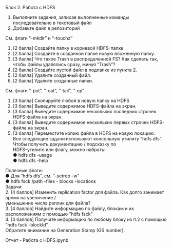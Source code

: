 Блок 2. Работа с HDFS  
  
1) Выполните задания, записав выполненные команды последовательно в текстовый файл  
2) Добавьте файл в репозиторий  
  
См. флаги “-mkdir” и “-touchz“  
1. [2 балла] Создайте папку в корневой HDFS-папке  
2. [2 балла] Создайте в созданной папке новую вложенную папку.  
3. [3 балла] Что такое Trash в распределенной FS? Как сделать так, чтобы файлы удалялись сразу, минуя “Trash”?  
4. [2 балла] Создайте пустой файл в подпапке из пункта 2.  
5. [2 балла] Удалите созданный файл.  
6. [2 балла] Удалите созданные папки.  
  
См. флаги “-put”, “-cat”, “-tail”, “-cp”  
1. [3 балла] Скопируйте любой в новую папку на HDFS  
2. [3 балла] Выведите содержимое HDFS-файла на экран.  
3. [3 балла] Выведите содержимое нескольких последних строчек HDFS-файла на экран.  
4. [3 балла] Выведите содержимое нескольких первых строчек HDFS-файла на экран.  
5. [3 балла] Переместите копию файла в HDFS на новую локацию.  
Все следующие задачи используют консольную утилиту “hdfs dfs”. Чтобы получить документацию / подсказку по  
HDFS-утилите или флагу, можно набрать:  
● hdfs dfs -usage  
● hdfs dfs -help  
  
Полезные флаги:  
● Для “hdfs dfs”, см. “-setrep -w”  
● hdfs fsck /path -files - blocks -locations  
Задачи:  
2. [4 баллов] Изменить replication factor для файла. Как долго занимает время на увеличение /  
уменьшение числа реплик для файла?  
3. [4 баллов] Найдите информацию по файлу, блокам и их расположениям с помощью “hdfs fsck”  
4. [4 баллов] Получите информацию по любому блоку из п.2 с помощью "hdfs fsck -blockId”.  
Обратите внимание на Generation Stamp (GS number).  
  
Отчет - Работа с HDFS.ipynb